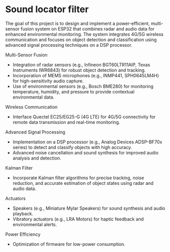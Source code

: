 # Sound locator filter

The goal of this project is to design and implement a power-efficient, multi-sensor fusion system on ESP32 that combines radar and audio data for enhanced environmental monitoring. The system integrates 4G/5G wireless communication and focuses on object detection and classification using advanced signal processing techniques on a DSP processor.

Multi-Sensor Fusion
- Integration of radar sensors (e.g., Infineon BGT60LTR11AIP, Texas Instruments IWR6843) for robust object detection and tracking.
- Incorporation of MEMS microphones (e.g., INMP441, SPH0645LM4H) for high-sensitivity audio capture.
- Use of environmental sensors (e.g., Bosch BME280) for monitoring temperature, humidity, and pressure to provide contextual environmental data.

Wireless Communication
- Interface Quectel EC25/EG25-G (4G LTE) for 4G/5G connectivity for remote data transmission and real-time monitoring.

Advanced Signal Processing
- Implementation on a DSP processor (e.g., Analog Devices ADSP-BF70x series) to detect and classify objects with high accuracy.
- Advanced noise cancellation and sound synthesis for improved audio analysis and detection.

Kalman Filter
- Incorporate Kalman filter algorithms for precise tracking, noise reduction, and accurate estimation of object states using radar and audio data.

Actuators
- Speakers (e.g., Miniature Mylar Speakers) for sound synthesis and audio playback.
- Vibratory actuators (e.g., LRA Motors) for haptic feedback and environmental alerts.

Power Efficiency
- Optimization of firmware for low-power consumption.

